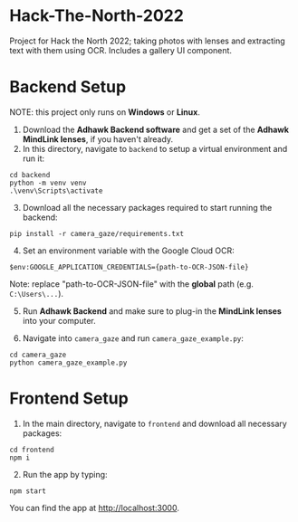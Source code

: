 # Hack-The-North-2022
Project for Hack the North 2022; taking photos with lenses and extracting text with them using OCR. Includes a gallery UI component.

# Backend Setup
NOTE: this project only runs on **Windows** or **Linux**.

1. Download the **Adhawk Backend software** and get a set of the **Adhawk MindLink lenses**, if you haven't already.
2. In this directory, navigate to `backend` to setup a virtual environment and run it:

```
cd backend
python -m venv venv
.\venv\Scripts\activate
```

3. Download all the necessary packages required to start running the backend:

```
pip install -r camera_gaze/requirements.txt
```

4. Set an environment variable with the Google Cloud OCR:

```
$env:GOOGLE_APPLICATION_CREDENTIALS={path-to-OCR-JSON-file}
```

Note: replace "path-to-OCR-JSON-file" with the **global** path (e.g. `C:\Users\...`).

5. Run **Adhawk Backend** and make sure to plug-in the **MindLink lenses** into your computer.

5. Navigate into `camera_gaze` and run `camera_gaze_example.py`:

```
cd camera_gaze
python camera_gaze_example.py
```

# Frontend Setup
1. In the main directory, navigate to `frontend` and download all necessary packages:

```
cd frontend
npm i
```

2. Run the app by typing:

```
npm start
```

You can find the app at [http://localhost:3000](http://localhost:3000).